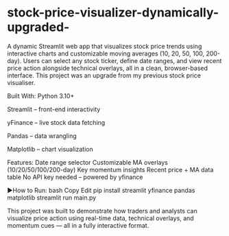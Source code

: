 # stock-price-visualizer-dynamically-upgraded- 
A dynamic Streamlit web app that visualizes stock price trends using interactive charts and customizable moving averages (10, 20, 50, 100, 200-day). Users can select any stock ticker, define date ranges, and view recent price action alongside technical overlays, all in a clean, browser-based interface. This project was an upgrade from my previous stock price visualiser.

Built With:
Python 3.10+

Streamlit – front-end interactivity

yFinance – live stock data fetching

Pandas – data wrangling

Matplotlib – chart visualization

Features:
Date range selector
Customizable MA overlays (10/20/50/100/200-day)
Key momentum insights
Recent price + MA data table
No API key needed – powered by yfinance

▶How to Run:
bash
Copy
Edit
pip install streamlit yfinance pandas matplotlib
streamlit run main.py



This project was built to demonstrate how traders and analysts can visualize price action using real-time data, technical overlays, and momentum cues — all in a fully interactive format.

